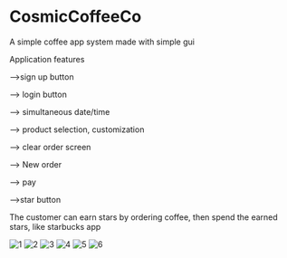 # CosmicCoffeeCo

A simple coffee app system made with simple gui

Application features

-->sign up button

--> login button

--> simultaneous date/time

--> product selection, customization

--> clear order screen

--> New order

--> pay

-->star button

The customer can earn stars by ordering coffee, then spend the earned stars, like starbucks app

![1](https://user-images.githubusercontent.com/48446413/104301275-7e166c80-54d8-11eb-948b-548045191498.jpeg)
![2](https://user-images.githubusercontent.com/48446413/104301315-8ec6e280-54d8-11eb-840c-7d28b0760ab3.jpeg)
![3](https://user-images.githubusercontent.com/48446413/104301325-91c1d300-54d8-11eb-9d52-1a5f68e1104c.jpeg)
![4](https://user-images.githubusercontent.com/48446413/104301342-95edf080-54d8-11eb-816e-7c87412b1a58.jpeg)
![5](https://user-images.githubusercontent.com/48446413/104301343-96868700-54d8-11eb-8e29-82ef87ca4963.jpeg)
![6](https://user-images.githubusercontent.com/48446413/104301338-95555a00-54d8-11eb-8717-b87fd15c2b00.jpeg)
